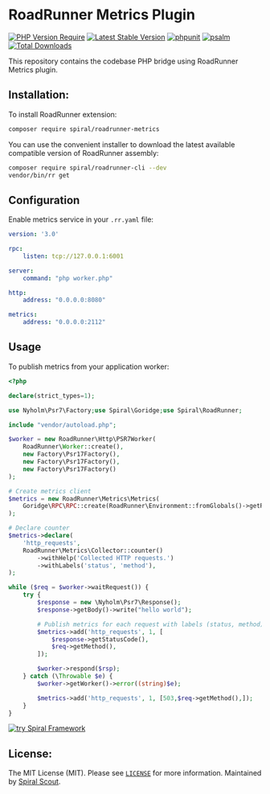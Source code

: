 # RoadRunner Metrics Plugin

[![PHP Version Require](https://poser.pugx.org/spiral/roadrunner-metrics/require/php)](https://packagist.org/packages/spiral/roadrunner-metrics)
[![Latest Stable Version](https://poser.pugx.org/spiral/spiral/roadrunner-metrics/v/stable)](https://packagist.org/packages/spiral/roadrunner-metrics)
[![phpunit](https://github.com/spiral/roadrunner-metrics/actions/workflows/phpunit.yml/badge.svg)](https://github.com/spiral/roadrunner-metrics/actions)
[![psalm](https://github.com/spiral/roadrunner-metrics/actions/workflows/psalm.yml/badge.svg)](https://github.com/spiral/roadrunner-metrics/actions)
[![Total Downloads](https://poser.pugx.org/spiral/roadrunner-metrics/downloads)](https://packagist.org/packages/spiral/roadrunner-metrics)

This repository contains the codebase PHP bridge using RoadRunner Metrics plugin.

## Installation:

To install RoadRunner extension:

```bash
composer require spiral/roadrunner-metrics
```

You can use the convenient installer to download the latest available compatible version of RoadRunner assembly:

```bash
composer require spiral/roadrunner-cli --dev
vendor/bin/rr get
```

## Configuration

Enable metrics service in your `.rr.yaml` file:

```yaml
version: '3.0'

rpc:
    listen: tcp://127.0.0.1:6001

server:
    command: "php worker.php"

http:
    address: "0.0.0.0:8080"

metrics:
    address: "0.0.0.0:2112"
```

## Usage

To publish metrics from your application worker:

```php
<?php

declare(strict_types=1);

use Nyholm\Psr7\Factory;use Spiral\Goridge;use Spiral\RoadRunner;

include "vendor/autoload.php";

$worker = new RoadRunner\Http\PSR7Worker(
    RoadRunner\Worker::create(),
    new Factory\Psr17Factory(),
    new Factory\Psr17Factory(),
    new Factory\Psr17Factory()
);

# Create metrics client
$metrics = new RoadRunner\Metrics\Metrics(
    Goridge\RPC\RPC::create(RoadRunner\Environment::fromGlobals()->getRPCAddress())
);

# Declare counter
$metrics->declare(
    'http_requests',
    RoadRunner\Metrics\Collector::counter()
        ->withHelp('Collected HTTP requests.')
        ->withLabels('status', 'method'),
);

while ($req = $worker->waitRequest()) {
    try {
        $response = new \Nyholm\Psr7\Response();
        $response->getBody()->write("hello world");

        # Publish metrics for each request with labels (status, method)
        $metrics->add('http_requests', 1, [
            $response->getStatusCode(),
            $req->getMethod(),
        ]);

        $worker->respond($rsp);
    } catch (\Throwable $e) {
        $worker->getWorker()->error((string)$e);

        $metrics->add('http_requests', 1, [503,$req->getMethod(),]);
    }
}
```

<a href="https://spiral.dev/">
<img src="https://user-images.githubusercontent.com/773481/220979012-e67b74b5-3db1-41b7-bdb0-8a042587dedc.jpg" alt="try Spiral Framework" />
</a>

## License:

The MIT License (MIT). Please see [`LICENSE`](./LICENSE) for more information. Maintained
by [Spiral Scout](https://spiralscout.com).
